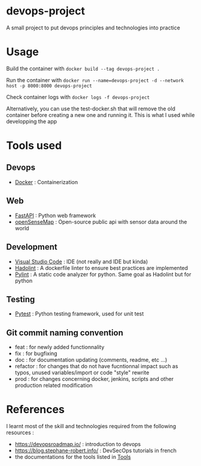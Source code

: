 # devops-project
A small project to put devops principles and technologies into practice

# Usage

Build the container with ```docker build --tag devops-project .```

Run the container with ```docker run --name=devops-project -d --network host -p 8000:8000 devops-project```

Check container logs with ```docker logs -f devops-project```

Alternatively, you can use the test-docker.sh that will remove the old container before creating a new one and running it. This is what I used while developping the app

# Tools used

## Devops
- [Docker](https://docs.docker.com/) : Containerization

## Web
- [FastAPI](https://fastapi.tiangolo.com/) : Python web framework
- [openSenseMap](https://opensensemap.org/) : Open-source public api with sensor data around the world

## Development
- [Visual Studio Code](https://code.visualstudio.com/) : IDE (not really and IDE but kinda)
- [Hadolint](https://github.com/hadolint/hadolint) : A dockerfile linter to ensure best practices are implemented
- [Pylint](https://pypi.org/project/pylint/) : A static code analyzer for python. Same goal as Hadolint but for python

## Testing
- [Pytest](https://docs.pytest.org/en/stable/) : Python testing framework, used for unit test

## Git commit naming convention
- feat : for newly added functionnality
- fix : for bugfixing
- doc : for documentation updating (comments, readme, etc ...)
- refactor : for changes that do not have fucntionnal impact such as typos, unused variables/import or code "style" rewrite
- prod : for changes concerning docker, jenkins, scripts and other production related modification

# References

I learnt most of the skill and technologies required from the following resources :
- https://devopsroadmap.io/ : introduction to devops
- https://blog.stephane-robert.info/ : DevSecOps tutorials in french
- the documentations for the tools listed in [Tools](#tools-used)